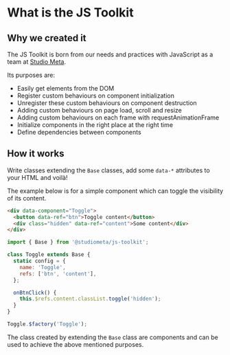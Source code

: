 # What is the JS Toolkit

## Why we created it
The JS Toolkit is born from our needs and practices with JavaScript as a team at [Studio Meta](https://www.studiometa.fr).

Its purposes are:

- Easily get elements from the DOM
- Register custom behaviours on component initialization
- Unregister these custom behaviours on component destruction
- Adding custom behaviours on page load, scroll and resize
- Adding custom behaviours on each frame with requestAnimationFrame
- Initialize components in the right place at the right time
- Define dependencies between components

## How it works

Write classes extending the `Base` classes, add some `data-*` attributes to your HTML and voilà!

The example below is for a simple component which can toggle the visibility of its content.

```html
<div data-component="Toggle">
  <button data-ref="btn">Toggle content</button>
  <div class="hidden" data-ref="content">Some content</div>
</div>
```

```js
import { Base } from '@studiometa/js-toolkit';

class Toggle extends Base {
  static config = {
    name: 'Toggle',
    refs: ['btn', 'content'],
  };

  onBtnClick() {
    this.$refs.content.classList.toggle('hidden');
  }
}

Toggle.$factory('Toggle');
```

The class created by extending the `Base` class are components and can be used to achieve the above mentioned purposes.
